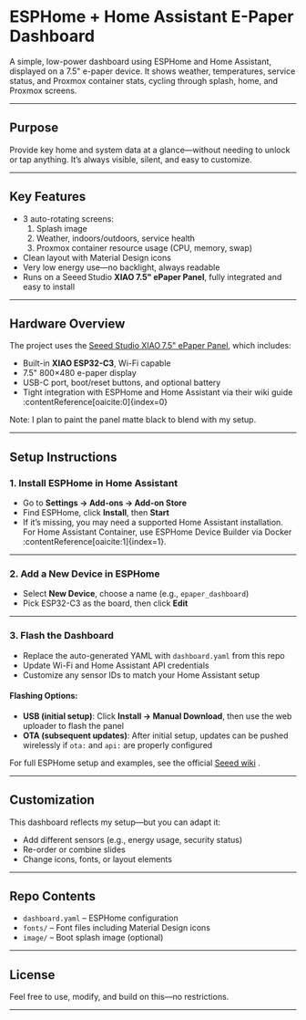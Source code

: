 # ESPHome + Home Assistant E-Paper Dashboard

A simple, low-power dashboard using ESPHome and Home Assistant, displayed on a 7.5" e-paper device. It shows weather, temperatures, service status, and Proxmox container stats, cycling through splash, home, and Proxmox screens.

---

## Purpose

Provide key home and system data at a glance—without needing to unlock or tap anything. It’s always visible, silent, and easy to customize.

---

## Key Features

- 3 auto-rotating screens:  
  1. Splash image  
  2. Weather, indoors/outdoors, service health  
  3. Proxmox container resource usage (CPU, memory, swap)  
- Clean layout with Material Design icons  
- Very low energy use—no backlight, always readable  
- Runs on a Seeed Studio **XIAO 7.5" ePaper Panel**, fully integrated and easy to install

---

## Hardware Overview

The project uses the [Seeed Studio XIAO 7.5" ePaper Panel](https://www.seeedstudio.com/XIAO-7-5-ePaper-Panel-p-6416.html?srsltid=AfmBOoo7yNJdh6ocDCPpBVsW7EUONfYskGAK5dhxONjg4-Wjx3BBmSTa), which includes:

- Built-in **XIAO ESP32-C3**, Wi-Fi capable  
- 7.5" 800×480 e-paper display  
- USB-C port, boot/reset buttons, and optional battery  
- Tight integration with ESPHome and Home Assistant via their wiki guide :contentReference[oaicite:0]{index=0}

Note: I plan to paint the panel matte black to blend with my setup.

---

## Setup Instructions

### 1. Install ESPHome in Home Assistant

- Go to **Settings → Add-ons → Add-on Store**
- Find ESPHome, click **Install**, then **Start**
- If it’s missing, you may need a supported Home Assistant installation. For Home Assistant Container, use ESPHome Device Builder via Docker :contentReference[oaicite:1]{index=1}.

---

### 2. Add a New Device in ESPHome

- Select **New Device**, choose a name (e.g., `epaper_dashboard`)
- Pick ESP32-C3 as the board, then click **Edit**

---

### 3. Flash the Dashboard

- Replace the auto-generated YAML with `dashboard.yaml` from this repo
- Update Wi-Fi and Home Assistant API credentials
- Customize any sensor IDs to match your Home Assistant setup

#### Flashing Options:
- **USB (initial setup)**: Click **Install → Manual Download**, then use the web uploader to flash the panel
- **OTA (subsequent updates)**: After initial setup, updates can be pushed wirelessly if `ota:` and `api:` are properly configured

For full ESPHome setup and examples, see the official [Seeed wiki](https://wiki.seeedstudio.com/xiao_075inch_epaper_panel_esphome/) .

---

## Customization

This dashboard reflects my setup—but you can adapt it:

- Add different sensors (e.g., energy usage, security status)  
- Re-order or combine slides  
- Change icons, fonts, or layout elements

---

## Repo Contents

- `dashboard.yaml` – ESPHome configuration  
- `fonts/` – Font files including Material Design icons  
- `image/` – Boot splash image (optional)

---

## License

Feel free to use, modify, and build on this—no restrictions.

---
